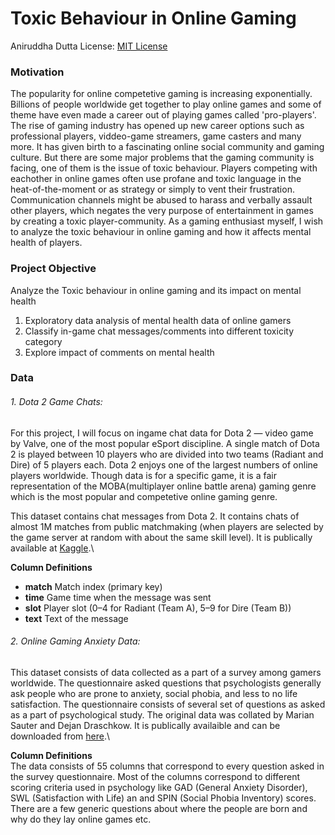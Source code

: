 # Toxic Behaviour in Online Gaming
Aniruddha Dutta
License: [MIT License](https://github.com/Aniruddha2994/DATA-512-final/blob/main/LICENSE)

### Motivation
The popularity for online competetive gaming is increasing exponentially. Billions of people worldwide get together to play online games and some of theme have even made a career out of playing games called 'pro-players'. The rise of gaming industry has opened up new career options such as professional players, viddeo-game streamers, game casters and many more. It has given birth to a fascinating online social community and gaming culture. But there are some major problems that the gaming community is facing, one of them is the issue of toxic behaviour. Players competing with eachother in online games often use profane and toxic language in the heat-of-the-moment or as strategy or simply to vent their frustration. Communication channels might be abused to harass and verbally assault other players, which negates the very purpose of entertainment in games by creating a toxic player-community. As a gaming enthusiast myself, I wish to analyze the toxic behaviour in online gaming and how it affects mental health of players.

### Project Objective
Analyze the Toxic behaviour in online gaming and its impact on mental health
1. Exploratory data analysis of mental health data of online gamers
2. Classify in-game chat messages/comments into different toxicity category
3. Explore impact of comments on mental health

### Data
###### 1. Dota 2 Game Chats:
For this project, I will focus on ingame chat data for Dota 2 — video game by Valve, one of the most popular eSport discipline. A single match of Dota 2 is played between 10 players who are divided into two teams (Radiant and Dire) of 5 players each. Dota 2 enjoys one of the largest numbers of online players worldwide. Though data is for a specific game, it is a fair representation of the MOBA(multiplayer online battle arena) gaming genre which is the most popular and competetive online gaming genre. 

This dataset contains chat messages from Dota 2. It contains chats of almost 1M matches from public matchmaking (when players are selected by the game server at random with about the same skill level).
It is publically available at [Kaggle](https://www.kaggle.com/romovpa/gosuai-dota-2-game-chats).\

<b>Column Definitions</b>
- <b>match</b> Match index (primary key)
- <b>time</b> Game time when the message was sent
- <b>slot</b> Player slot (0–4 for Radiant (Team A), 5–9 for Dire (Team B))
- <b>text</b> Text of the message

 
###### 2. Online Gaming Anxiety Data:
This dataset consists of data collected as a part of a survey among gamers worldwide. The questionnaire asked questions that psychologists generally ask people who are prone to anxiety, social phobia, and less to no life satisfaction. The questionnaire consists of several set of questions as asked as a part of psychological study. The original data was collated by Marian Sauter and Dejan Draschkow.
It is publically availaible and can be downloaded from [here](https://www.kaggle.com/divyansh22/online-gaming-anxiety-data).\

<b>Column Definitions</b>\
The data consists of 55 columns that correspond to every question asked in the survey questionnaire. Most of the columns correspond to different scoring criteria used in psychology like GAD (General Anxiety Disorder), SWL (Satisfaction with Life) an and SPIN (Social Phobia Inventory) scores. There are a few generic questions about where the people are born and why do they lay online games etc.
